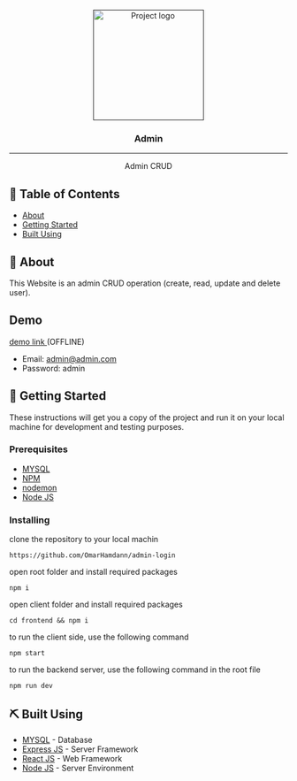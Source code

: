 
<p align="center">
  <a href="" rel="noopener">
 <img width=200px height=200px src="https://res.cloudinary.com/cryptoteam/image/upload/v1649760615/guvzzjxagltloe6leb6u.svg" alt="Project logo"></a>
</p>

<h3 align="center">Admin</h3>

---

<p align="center"> Admin CRUD

</p>

## 📝 Table of Contents

- [About](#about)
- [Getting Started](#getting_started)
- [Built Using](#built_using)

 
## 🧐 About <a name = "about"></a>

This Website is an admin CRUD operation (create, read, update and delete user).

## Demo <a name = "demo"></a>

[demo link ](https://login-adminn.herokuapp.com) (OFFLINE) 

- Email: admin@admin.com
- Password: admin

## 🏁 Getting Started <a name = "getting_started"></a>
These instructions will get you a copy of the project and run it on your local machine for development and testing purposes.



### Prerequisites

- [MYSQL](https://www.mysql.com/) 
- [NPM](https://docs.npmjs.com/cli/v6/commands/npm-install)
- [nodemon](https://nodemon.io/) 
- [Node JS](https://nodejs.org/en/) 

### Installing

clone the repository to your local machin
```
https://github.com/OmarHamdann/admin-login

```
open root folder and install required packages
```
npm i
```
open client folder and install required packages
```
cd frontend && npm i
```

to run the client side, use the following command
```
npm start
```
to run the backend server, use the following command in the root file
```
npm run dev
```



## ⛏️ Built Using <a name = "built_using"></a>

- [MYSQL](https://www.mysql.com/)  - Database
- [Express JS](https://expressjs.com/) - Server Framework
- [React JS](https://https://reactjs.org/) - Web Framework
- [Node JS](https://nodejs.org/en/) - Server Environment

